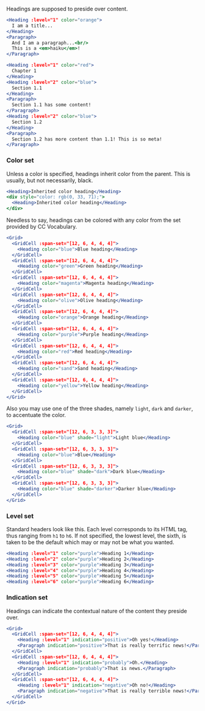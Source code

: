 Headings are supposed to preside over content.

```jsx
<Heading :level="1" color="orange">
  I am a title...
</Heading>
<Paragraph>
  And I am a paragraph...<br/>
  This is a <em>haiku</em>!
</Paragraph>
```

```jsx
<Heading :level="1" color="red">
  Chapter 1
</Heading>
<Heading :level="2" color="blue">
  Section 1.1
</Heading>
<Paragraph>
  Section 1.1 has some content!
</Paragraph>
<Heading :level="2" color="blue">
  Section 1.2
</Heading>
<Paragraph>
  Section 1.2 has more content than 1.1! This is so meta!
</Paragraph>
```

### Color set

Unless a color is specified, headings inherit color from the parent. This is
usually, but not necessarily, black.

```jsx
<Heading>Inherited color heading</Heading>
<div style="color: rgb(0, 33, 71);">
  <Heading>Inherited color heading</Heading>
</div>
```

Needless to say, headings can be colored with any color from the set provided by
CC Vocabulary.

```jsx
<Grid>
  <GridCell :span-set="[12, 6, 4, 4, 4]">
    <Heading color="blue">Blue heading</Heading>
  </GridCell>
  <GridCell :span-set="[12, 6, 4, 4, 4]">
    <Heading color="green">Green heading</Heading>
  </GridCell>
  <GridCell :span-set="[12, 6, 4, 4, 4]">
    <Heading color="magenta">Magenta heading</Heading>
  </GridCell>
  <GridCell :span-set="[12, 6, 4, 4, 4]">
    <Heading color="olive">Olive heading</Heading>
  </GridCell>
  <GridCell :span-set="[12, 6, 4, 4, 4]">
    <Heading color="orange">Orange heading</Heading>
  </GridCell>
  <GridCell :span-set="[12, 6, 4, 4, 4]">
    <Heading color="purple">Purple heading</Heading>
  </GridCell>
  <GridCell :span-set="[12, 6, 4, 4, 4]">
    <Heading color="red">Red heading</Heading>
  </GridCell>
  <GridCell :span-set="[12, 6, 4, 4, 4]">
    <Heading color="sand">Sand heading</Heading>
  </GridCell>
  <GridCell :span-set="[12, 6, 4, 4, 4]">
    <Heading color="yellow">Yellow heading</Heading>
  </GridCell>
</Grid>
```

Also you may use one of the three shades, namely `light`, `dark` and `darker`, 
to accentuate the color.

```jsx
<Grid>
  <GridCell :span-set="[12, 6, 3, 3, 3]">
    <Heading color="blue" shade="light">Light blue</Heading>
  </GridCell>
  <GridCell :span-set="[12, 6, 3, 3, 3]">
    <Heading color="blue">Blue</Heading>
  </GridCell>
  <GridCell :span-set="[12, 6, 3, 3, 3]">
    <Heading color="blue" shade="dark">Dark blue</Heading>
  </GridCell>
  <GridCell :span-set="[12, 6, 3, 3, 3]">
    <Heading color="blue" shade="darker">Darker blue</Heading>
  </GridCell>
</Grid>
```
### Level set

Standard headers look like this. Each level corresponds to its HTML tag, thus
ranging from `h1` to `h6`. If not specified, the lowest level, the sixth, is
taken to be the default which may or may not be what you wanted.

```jsx
<Heading :level="1" color="purple">Heading 1</Heading>
<Heading :level="2" color="purple">Heading 2</Heading>
<Heading :level="3" color="purple">Heading 3</Heading>
<Heading :level="4" color="purple">Heading 4</Heading>
<Heading :level="5" color="purple">Heading 5</Heading>
<Heading :level="6" color="purple">Heading 6</Heading>
```

### Indication set

Headings can indicate the contextual nature of the content they preside over.

```jsx
<Grid>
  <GridCell :span-set="[12, 6, 4, 4, 4]">
    <Heading :level="1" indication="positive">Oh yes!</Heading>
    <Paragraph indication="positive">That is really terrific news!</Paragraph>
  </GridCell>
  <GridCell :span-set="[12, 6, 4, 4, 4]">
    <Heading :level="1" indication="probably">Oh.</Heading>
    <Paragraph indication="probably">That is news.</Paragraph>
  </GridCell>
  <GridCell :span-set="[12, 6, 4, 4, 4]">
    <Heading :level="1" indication="negative">Oh no!</Heading>
    <Paragraph indication="negative">That is really terrible news!</Paragraph>
  </GridCell>
</Grid>
```
